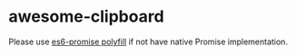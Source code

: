 # awesome-clipboard

Please use [es6-promise polyfill](https://github.com/stefanpenner/es6-promise) if not have native Promise implementation.
